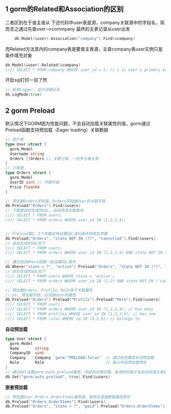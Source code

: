 ## 1 gorm的Related和Association的区别
二者区别在于谁主谁从
下述代码中user表是源，company关联源中的字段名，简而言之通过先查user-->commpany 最终的主表记录从user出发
```go
    db.Model(&user).Association("company").Find(&company)
```
而Related方法其内的company表是要查主表源，主查company表user实例只是条件填充对象

```go
db.Model(&user).Related(&company)
//// SELECT * FROM company WHERE user_id = 1; // 1 is user's primary key
```
开启sql打印一目了然
```go
// 启用Logger，显示详细日志
db.LogMode(true)
```

## 2 gorm Preload
默认情况下GORM因为性能问题，不会自动加载关联属性的值，gorm通过Preload函数支持预加载（Eager loading）关联数据
```go
// 用户表
type User struct {
  gorm.Model
  Username string
  Orders []Orders // 关联订单，一对多关联关系
}
// 订单表
type Orders struct {
  gorm.Model
  UserID uint // 外键字段 
  Price float64
}

// 预加载Orders字段值，Orders字段是User的关联字段
db.Preload("Orders").Find(&users)
// 下面是自动生成的SQL，自动完成关联查询
//// SELECT * FROM users;
//// SELECT * FROM orders WHERE user_id IN (1,2,3,4);


// Preload第2，3个参数支持设置SQL语句条件和绑定参数
db.Preload("Orders", "state NOT IN (?)", "cancelled").Find(&users)
// 自动生成的SQL如下
//// SELECT * FROM users;
//// SELECT * FROM orders WHERE user_id IN (1,2,3,4) AND state NOT IN ('cancelled');

// 通过组合Where函数一起设置SQL条件
db.Where("state = ?", "active").Preload("Orders", "state NOT IN (?)", "cancelled").Find(&users)
// 自动生成的SQL如下
//// SELECT * FROM users WHERE state = 'active';
//// SELECT * FROM orders WHERE user_id IN (1,2) AND state NOT IN ('cancelled');

// 预加载Orders、Profile、Role多个关联属性
// ps: 预加载字段，必须是User的属性
db.Preload("Orders").Preload("Profile").Preload("Role").Find(&users)
//// SELECT * FROM users;
//// SELECT * FROM orders WHERE user_id IN (1,2,3,4); // has many
//// SELECT * FROM profiles WHERE user_id IN (1,2,3,4); // has one
//// SELECT * FROM roles WHERE id IN (4,5,6); // belongs to
```
**自动预加载**

```go
type User struct {
  gorm.Model
  Name       string
  CompanyID  uint
  Company    Company `gorm:"PRELOAD:false"` // 通过标签属性关闭预加载
  Role       Role                           // 默认开启预加载特性
}
// 通过Set设置gorm:auto_preload属性，开启自动预加载，查询的时候才会自动完成关联查询
db.Set("gorm:auto_preload", true).Find(&users)
```
**嵌套预加载**
```go
// 预加载User.Orders.OrderItems属性值，使用点连接嵌套属性即可
db.Preload("Orders.OrderItems").Find(&users)
db.Preload("Orders", "state = ?", "paid").Preload("Orders.OrderItems").Find(&users)
```